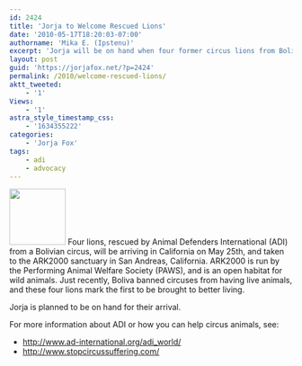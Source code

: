 ```yaml
---
id: 2424
title: 'Jorja to Welcome Rescued Lions'
date: '2010-05-17T18:20:03-07:00'
authorname: 'Mika E. (Ipstenu)'
excerpt: 'Jorja will be on hand when four former circus lions from Bolivia are brought to a sanctuary in California later this month.'
layout: post
guid: 'https://jorjafox.net/?p=2424'
permalink: /2010/welcome-rescued-lions/
aktt_tweeted:
    - '1'
Views:
    - '1'
astra_style_timestamp_css:
    - '1634355222'
categories:
    - 'Jorja Fox'
tags:
    - adi
    - advocacy
---
```


<img src="//static.jorjafox.net/wordpress/2010/05/lions-100x100.jpg" alt="" title="lions" width="100" height="100" class="alignleft size-thumbnail wp-image-2425" /> Four lions, rescued by Animal Defenders International (ADI) from a Bolivian circus, will be arriving in California on May 25th, and taken to the ARK2000 sanctuary in San Andreas, California.  ARK2000 is run by the Performing Animal Welfare Society (PAWS), and is an open habitat for wild animals.  Just recently, Boliva banned circuses from having live animals, and these four lions mark the first to be brought to better living.

Jorja is planned to be on hand for their arrival.

For more information about ADI or how you can help circus animals, see:
<ul>
	<li><a href="http://www.ad-international.org/adi_world/">http://www.ad-international.org/adi_world/</a></li>
	<li><a href="http://www.stopcircussuffering.com/">http://www.stopcircussuffering.com/</a></li>
</ul>
